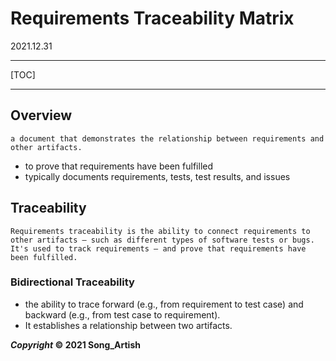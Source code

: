 # Requirements Traceability Matrix

2021.12.31

---

[TOC]

---



## Overview

```
a document that demonstrates the relationship between requirements and other artifacts.
```

- to prove that requirements have been fulfilled
- typically documents requirements, tests, test results, and issues



## Traceability

```
Requirements traceability is the ability to connect requirements to other artifacts — such as different types of software tests or bugs. It's used to track requirements — and prove that requirements have been fulfilled. 
```

### Bidirectional Traceability

- the ability to trace forward (e.g., from requirement to test case) and backward (e.g., from test case to requirement).
- It establishes a relationship between two artifacts.



***Copyright* © 2021 Song_Artish**